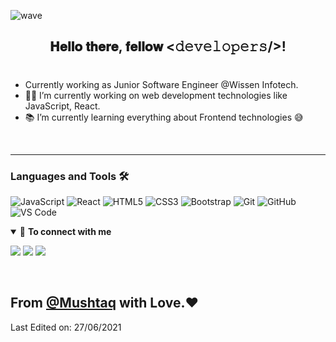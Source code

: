 ![wave](https://user-images.githubusercontent.com/73214372/123533998-6d307f00-d737-11eb-881f-0c46abc93f6a.png)

<div align="center">
<h2> 𝐇𝐞𝐥𝐥𝐨 𝐭𝐡𝐞𝐫𝐞, 𝐟𝐞𝐥𝐥𝐨𝐰 <𝚍𝚎𝚟𝚎𝚕𝚘𝚙𝚎𝚛𝚜/>!</h2>
</div>

<div align="center">
  <h1></h1>
</div>
  
- Currently working as Junior Software Engineer @Wissen Infotech.
- 👨‍💻 I’m currently working on web development technologies like JavaScript, React.
- 📚 I’m currently learning everything about Frontend technologies 😅

<br />

---

### Languages and Tools 🛠 

![JavaScript](https://img.shields.io/badge/-JavaScript-%23F7DF1C?style=flat-square&logo=javascript&logoColor=000000&labelColor=%23F7DF1C&color=%23FFCE5A)
![React](https://img.shields.io/badge/-React-61DAFB?style=flat-square&logo=react&logoColor=ffffff)
![HTML5](https://img.shields.io/badge/-HTML5-%23E44D27?style=flat-square&logo=html5&logoColor=ffffff)
![CSS3](https://img.shields.io/badge/-CSS3-%231572B6?style=flat-square&logo=css3)
![Bootstrap](https://img.shields.io/badge/-Bootstrap-563D7C?style=flat-square&logo=Bootstrap)
![Git](https://img.shields.io/badge/-Git-%23F05032?style=flat-square&logo=git&logoColor=%23ffffff)
![GitHub](https://img.shields.io/badge/-GitHub-181717?style=flat-square&logo=github)
![VS Code](http://img.shields.io/badge/-VS%20Code-007ACC?style=flat-square&logo=visual-studio-code&logoColor=ffffff)

<details open>
<summary>🤝 <b>To connect with me</b></summary>

<p align = "center">
 
[<img src ="https://img.shields.io/badge/GitHub-100000?style=for-the-badge&logo=github&logoColor=white">](https://github.com/AhemMushtaq/)
[<img src="https://img.shields.io/badge/Gmail-D14836?style=for-the-badge&logo=gmail&logoColor=white" />](https://www.ahemmushtaq@gmail.com/) 
[<img src="https://img.shields.io/badge/linkedin-%230077B5.svg?&style=for-the-badge&logo=linkedin&logoColor=white" />](https://www.linkedin.com/in/mushtaq-ahamed/)

</p>

</details>

<br />

##  From [@Mushtaq](https://github.com/AhemMushtaq) with Love.❤

Last Edited on: 27/06/2021
